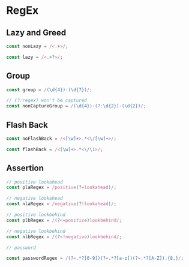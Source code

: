 # RegEx

## Lazy and Greed

```js
const nonLazy = /<.+>/;

const lazy = /<.+?>/;
```

## Group

```js
const group = /(\d{4})-(\d{7})/;

// (?:regex) won't be captured
const nonCaptureGroup = /(\d{4})-(?:\d{2})-(\d{2})/;
```

## Flash Back

```js
const noFlashBack = /<[\w]+>.*<\/[\w]+>/;

const flashBack = /<[\w]+>.*<\/\1>/;
```

## Assertion

```js
// positive lookahead
const plaRegex = /positive(?=lookahead)/;

// negative lookahead
const nlaRegex = /negative(?!lookahead)/;

// positive lookbehind
const plbRegex = /(?<=positive)lookbehind/;

// negative lookbehind
const nlbRegex = /(?<!negative)lookbehind/;
```

```js
// password

const passwordRegex = /(?=.*?[0-9])(?=.*?[a-z])(?=.*?[A-Z]).{8,}/;
```
